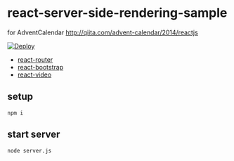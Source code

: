 react-server-side-rendering-sample
==================================

for AdventCalendar http://qiita.com/advent-calendar/2014/reactjs

[![Deploy](https://www.herokucdn.com/deploy/button.png)](https://heroku.com/deploy?template=https://github.com/koba04/react-server-side-rendering-sample)

* [react-router](https://github.com/rackt/react-router)
* [react-bootstrap](http://react-bootstrap.github.io/)
* [react-video](https://github.com/pedronauck/react-video)

## setup

```
npm i
```

## start server

```
node server.js
```
